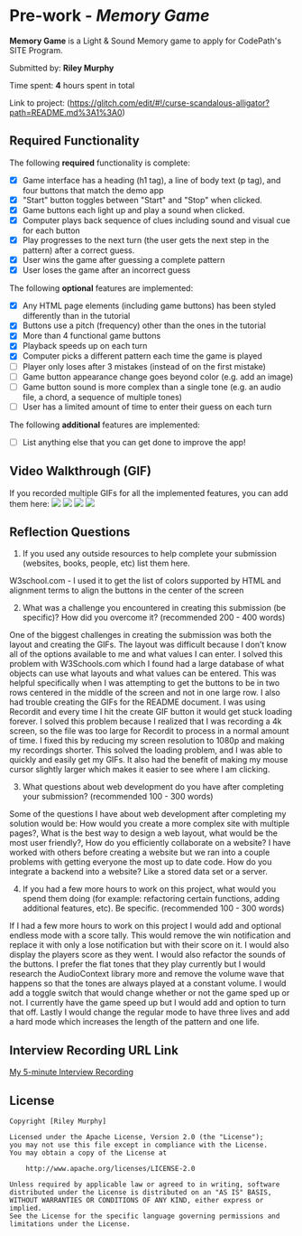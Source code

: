 # Pre-work - *Memory Game*

**Memory Game** is a Light & Sound Memory game to apply for CodePath's SITE Program. 

Submitted by: **Riley Murphy**

Time spent: **4** hours spent in total

Link to project: (https://glitch.com/edit/#!/curse-scandalous-alligator?path=README.md%3A1%3A0)

## Required Functionality

The following **required** functionality is complete:

* [x] Game interface has a heading (h1 tag), a line of body text (p tag), and four buttons that match the demo app
* [x] "Start" button toggles between "Start" and "Stop" when clicked. 
* [x] Game buttons each light up and play a sound when clicked. 
* [x] Computer plays back sequence of clues including sound and visual cue for each button
* [x] Play progresses to the next turn (the user gets the next step in the pattern) after a correct guess. 
* [x] User wins the game after guessing a complete pattern
* [x] User loses the game after an incorrect guess

The following **optional** features are implemented:

* [x] Any HTML page elements (including game buttons) has been styled differently than in the tutorial
* [x] Buttons use a pitch (frequency) other than the ones in the tutorial
* [x] More than 4 functional game buttons
* [x] Playback speeds up on each turn
* [x] Computer picks a different pattern each time the game is played
* [ ] Player only loses after 3 mistakes (instead of on the first mistake)
* [ ] Game button appearance change goes beyond color (e.g. add an image)
* [ ] Game button sound is more complex than a single tone (e.g. an audio file, a chord, a sequence of multiple tones)
* [ ] User has a limited amount of time to enter their guess on each turn

The following **additional** features are implemented:

- [ ] List anything else that you can get done to improve the app!

## Video Walkthrough (GIF)

If you recorded multiple GIFs for all the implemented features, you can add them here:
![](http://g.recordit.co/fMOctL1MQj.gif)
![](http://g.recordit.co/9bB2LhXt5K.gif)
![](http://g.recordit.co/aAwfpUiCdV.gif)
![](gif4-link-here)

## Reflection Questions
1. If you used any outside resources to help complete your submission (websites, books, people, etc) list them here. 

W3school.com - I used it to get the list of colors supported by HTML and alignment terms to align the buttons in the center of the screen

2. What was a challenge you encountered in creating this submission (be specific)? How did you overcome it? (recommended 200 - 400 words) 

One of the biggest challenges in creating the submission was both the layout and creating the GIFs. The layout was difficult because I don’t know all of the options available to me and what values I can enter. I solved this problem with W3Schools.com which I found had a large database of what objects can use what layouts and what values can be entered. This was helpful specifically when I was attempting to get the buttons to be in two rows centered in the middle of the screen and not in one large row. I also had trouble creating the GIFs for the README document. I was using Recordit and every time I hit the create GIF button it would get stuck loading forever. I solved this problem because I realized that I was recording a 4k screen, so the file was too large for Recordit to process in a normal amount of time. I fixed this by reducing my screen resolution to 1080p and making my recordings shorter. This solved the loading problem, and I was able to quickly and easily get my GIFs. It also had the benefit of making my mouse cursor slightly larger which makes it easier to see where I am clicking.

3. What questions about web development do you have after completing your submission? (recommended 100 - 300 words) 

Some of the questions I have about web development after completing my solution would be: How would you create a more complex site with multiple pages?, What is the best way to design a web layout, what would be the most user friendly?, How do you efficiently collaborate on a website? I have worked with others before creating a website but we ran into a couple problems with getting everyone the most up to date code. How do you integrate a backend into a website? Like a stored data set or a server.

4. If you had a few more hours to work on this project, what would you spend them doing (for example: refactoring certain functions, adding additional features, etc). Be specific. (recommended 100 - 300 words) 

If I had a few more hours to work on this project I would add and optional endless mode with a score tally. This would remove the win notification and replace it with only a lose notification but with their score on it. I would also display the players score as they went. I would also refactor the sounds of the buttons. I prefer the flat tones that they play currently but I would research the AudioContext library more and remove the volume wave that happens so that the tones are always played at a constant volume. I would add a toggle switch that would change whether or not the game sped up or not. I currently have the game speed up but I would add and option to turn that off. Lastly I would change the regular mode to have three lives and add a hard mode which increases the length of the pattern and one life.



## Interview Recording URL Link

[My 5-minute Interview Recording](your-link-here)


## License

    Copyright [Riley Murphy]

    Licensed under the Apache License, Version 2.0 (the "License");
    you may not use this file except in compliance with the License.
    You may obtain a copy of the License at

        http://www.apache.org/licenses/LICENSE-2.0

    Unless required by applicable law or agreed to in writing, software
    distributed under the License is distributed on an "AS IS" BASIS,
    WITHOUT WARRANTIES OR CONDITIONS OF ANY KIND, either express or implied.
    See the License for the specific language governing permissions and
    limitations under the License.
